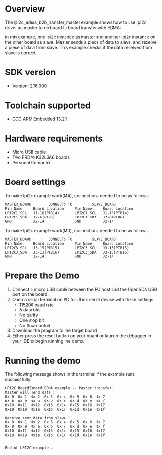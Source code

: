 Overview
========
The lpi2c_edma_b2b_transfer_master example shows how to use lpi2c driver as master to do board to board transfer 
with EDMA:

In this example, one lpi2c instance as master and another lpi2c instance on the other board as slave. Master sends a 
piece of data to slave, and receive a piece of data from slave. This example checks if the data received from 
slave is correct.

SDK version
===========
- Version: 2.16.000

Toolchain supported
===================
- GCC ARM Embedded  13.2.1

Hardware requirements
=====================
- Micro USB cable
- Two FRDM-K32L3A6 boards
- Personal Computer

Board settings
==============
To make lpi2c example work(M4), connections needed to be as follows:
~~~~~~~~~~~~~~~~~~~~~~~~~~~~~~~~~~~~~~~~~~~~~~~~~~~~~~
MASTER_BOARD        CONNECTS TO         SLAVE_BOARD
Pin Name     Board Location     Pin Name     Board Location
LPI2C1_SCL   J1-10(PTB14)       LPI2C1_SCL   J1-10(PTB14)
LPI2C1_SDA   J2-6(PTB6)         LPI2C1_SDA   J2-6(PTB6)
GND          J2-14              GND          J2-14
~~~~~~~~~~~~~~~~~~~~~~~~~~~~~~~~~~~~~~~~~~~~~~~~~~~~~~

To make lpi2c example work(M0), connections needed to be as follows:
~~~~~~~~~~~~~~~~~~~~~~~~~~~~~~~~~~~~~~~~~~~~~~~~~~~~~~
MASTER_BOARD        CONNECTS TO         SLAVE_BOARD
Pin Name     Board Location     Pin Name     Board Location
LPI2C3_SCL   J3-15(PTB15)       LPI2C3_SCL   J3-15(PTB15)
LPI2C3_SDA   J3-13(PTB16)       LPI2C3_SDA   J3-13(PTB16)
GND          J2-14              GND          J2-14
~~~~~~~~~~~~~~~~~~~~~~~~~~~~~~~~~~~~~~~~~~~~~~~~~~~~~~

Prepare the Demo
================
1. Connect a micro USB cable between the PC host and the OpenSDA USB port on the board.
2. Open a serial terminal on PC for JLink serial device with these settings:
   - 115200 baud rate
   - 8 data bits
   - No parity
   - One stop bit
   - No flow control
3. Download the program to the target board.
4. Either press the reset button on your board or launch the debugger in your IDE to begin running
   the demo.

Running the demo
================
The following message shows in the terminal if the example runs successfully.

~~~~~~~~~~~~~~~~~~~~~~~~~~~~
LPI2C board2board EDMA example -- Master transfer.
Master will send data :
0x 0  0x 1  0x 2  0x 3  0x 4  0x 5  0x 6  0x 7  
0x 8  0x 9  0x a  0x b  0x c  0x d  0x e  0x f  
0x10  0x11  0x12  0x13  0x14  0x15  0x16  0x17  
0x18  0x19  0x1a  0x1b  0x1c  0x1d  0x1e  0x1f  

Receive sent data from slave :
0x 0  0x 1  0x 2  0x 3  0x 4  0x 5  0x 6  0x 7  
0x 8  0x 9  0x a  0x b  0x c  0x d  0x e  0x f  
0x10  0x11  0x12  0x13  0x14  0x15  0x16  0x17  
0x18  0x19  0x1a  0x1b  0x1c  0x1d  0x1e  0x1f  


End of LPI2C example .
~~~~~~~~~~~~~~~~~~~~~~~~~~~~
